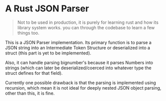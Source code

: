 # A Rust JSON Parser
> Not to be used in production, it is purely for learning rust and how its library system works. you can through the codebase to learn a few things too.

This is a JSON Parser implementation. Its primary function is to parse a JSON string into an Intermediate Token Structure or deserialized into a struct (this part is yet to be implemented).

Also, it can handle parsing bignumber's because it parses Numbers into strings (which can later be deserialized/coerced into whatever type the struct defines for that field).

Currently one possible drawback is that the parsing is implemented using recursion, which mean it is not ideal for deeply nested JSON object parsing, other than this, it is fine.
